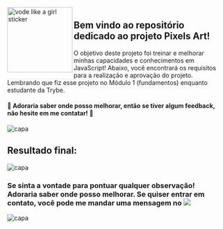 
<div style="display: inline_block">    
  <img align="left" alt="vode like a girl sticker"  width="150px" src="https://media0.giphy.com/media/jRf4JCqluUqIV8AfLm/giphy.gif?cid=ecf05e4730ed5f0e5c007a0588a543221a8bed0c5d463a93&rid=giphy.gif&ct=s" />   
</div>

## Bem vindo ao repositório dedicado ao projeto Pixels Art! 
O objetivo deste projeto foi treinar e melhorar minhas capacidades e conhecimentos em JavaScript! Abaixo, você encontrará os requisitos para a realização e aprovação do projeto. Lembrando que fiz esse projeto no Módulo 1 (fundamentos) enquanto estudante da Trybe. 

#### 🚀 Adoraria saber onde posso melhorar, então se tiver algum feedback, não hesite em me contatar! 🚀
<div>

<div>
   <img align="center" alt="capa" src="https://user-images.githubusercontent.com/95686401/159945423-31deac3c-b0ce-4503-9b62-a2995284c583.png" />
</div>

  ## Resultado final: 
<div>
   <img align="center" alt="capa" src="https://user-images.githubusercontent.com/95686401/160158161-c0dd31c4-efba-4a97-a4c4-db92b4d7f2d4.gif" />
</div>

### Se sinta a vontade para pontuar qualquer observação! Adoraria saber onde posso melhorar. Se quiser entrar em contato, você pode me mandar uma mensagem no <a href="https://www.linkedin.com/in/vitoria-meinerz/" target="_blank"><img src="https://img.shields.io/badge/-LinkedIn-0ba2be?style=for-the-badge&logo=linkedin&logoColor=white" target="_blank"></a> 
<div>
   <img align="center" alt="capa" src="https://user-images.githubusercontent.com/95686401/159945931-dfa43579-8590-484e-afc4-553096b0da0e.png" />
</div>
